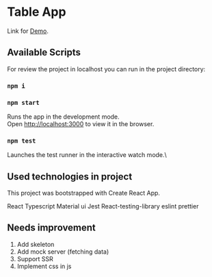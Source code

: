 # Table App

Link for [Demo](https://table-app-eta.vercel.app).

## Available Scripts

For review the project in localhost you can run in the project directory:

### `npm i`

### `npm start`

Runs the app in the development mode.\
Open [http://localhost:3000](http://localhost:3000) to view it in the browser.

### `npm test`

Launches the test runner in the interactive watch mode.\

## Used technologies in project

This project was bootstrapped with Create React App.

React
Typescript
Material ui
Jest
React-testing-library
eslint
prettier

## Needs improvement

1. Add skeleton
2. Add mock server (fetching data)
3. Support SSR
4. Implement css in js
